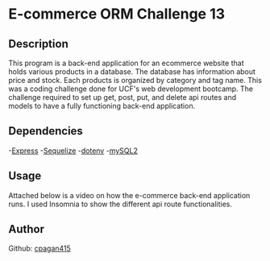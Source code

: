 # E-commerce ORM Challenge 13 

## Description

This program is a back-end application for an ecommerce website that holds various products in a database. The database has information about price and stock. Each products is organized by category and tag name. This was a coding challenge done for UCF's web development bootcamp. The challenge required to set up get, post, put, and delete api routes and models to have a fully functioning back-end application.

## Dependencies 

-[Express](https://www.npmjs.com/package/express)
-[Sequelize](https://www.npmjs.com/package/sequelize)
-[dotenv](https://www.npmjs.com/package/dotenv)
-[mySQL2](https://www.npmjs.com/package/mysql2)

## Usage

Attached below is a video on how the e-commerce back-end application runs. I used Insomnia to show the different api route functionalities. 

## Author

Github: [cpagan415](github.com/cpagan415)